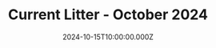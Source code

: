 ---
title: "Current Litter - October 2024"
description: "Our beautiful current litter of Standard Parti Poodle puppies born in October 2024."
category: "puppies"
cover_image: "/images/puppies/litter-cover.jpg"
photos:
  - image: "/images/Red Boy Rocket/rocket-main.jpg"
    caption: "Red Boy Rocket - Available"
  - image: "/images/Nova/nova-main.jpg"
    caption: "Nova - Available"
  - image: "/images/Mystic/mystic-main.jpg"
    caption: "Mystic - Available"
featured: true
date: "2024-10-15T10:00:00.000Z"
---